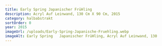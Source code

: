 ```yaml
---
title: Early Spring Japanischer FrüHling
description: Acryl Auf Leinwand, 130 Cm X 90 Cm, 2015
category: halbabstrakt
sortOrder: 0
year: 2015
imageUrl: /uploads/Early-Spring-Japanische-Fruehling.webp
imageAlt: Early Spring   Japanischer FrüHling, Acryl Auf Leinwand, 130 Cm X 90 Cm, 2015
---
```

